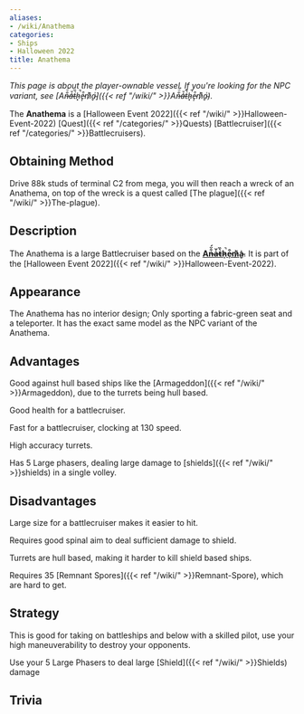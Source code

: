 ```yaml
---
aliases:
- /wiki/Anathema
categories:
- Ships
- Halloween 2022
title: Anathema
---
```


_This page is about the player-ownable vessel. If you're looking for the NPC variant, see [An̶͋̈́a̶̍̆t̵̀̏h̷͓̚e̵̩͒m̷͗͊a̴̬͗]({{< ref "/wiki/" >}}An̶͋̈́a̶̍̆t̵̀̏h̷͓̚e̵̩͒m̷͗͊a̴̬͗)._

The **Anathema** is a [Halloween Event 2022]({{< ref "/wiki/" >}}Halloween-Event-2022) [Quest]({{< ref "/categories/" >}}Quests) [Battlecruiser]({{< ref "/categories/" >}}Battlecruisers).

## Obtaining Method 

Drive 88k studs of terminal C2 from mega, you will then reach a wreck of an Anathema, on top of the wreck is a quest called [The plague]({{< ref "/wiki/" >}}The-plague). 

## Description

The Anathema is a large Battlecruiser based on the **[An̶͋̈́a̶̍̆t̵̀̏h̷͓̚e̵̩͒m̷͗͊a̴̬͗](https://robloxgalaxy.wiki/wiki/An%CC%B6%CD%8B%CD%84a%CC%B6%CC%8D%CC%86t%CC%B5%CC%80%CC%8Fh%CC%B7%CC%9A%CD%93e%CC%B5%CD%92%CC%A9m%CC%B7%CD%97%CD%8Aa%CC%B4%CD%97%CC%AC)**. It is part of the [Halloween Event 2022]({{< ref "/wiki/" >}}Halloween-Event-2022).

## Appearance

The Anathema has no interior design; Only sporting a fabric-green seat and a teleporter. It has the exact same model as the NPC variant of the Anathema.

## Advantages

Good against hull based ships like the [Armageddon]({{< ref "/wiki/" >}}Armageddon), due to the turrets being hull based.

Good health for a battlecruiser.

Fast for a battlecruiser, clocking at 130 speed.

High accuracy turrets.

Has 5 Large phasers, dealing large damage to [shields]({{< ref "/wiki/" >}}shields) in a single volley.

## Disadvantages

Large size for a battlecruiser makes it easier to hit.

Requires good spinal aim to deal sufficient damage to shield.

Turrets are hull based, making it harder to kill shield based ships.

Requires 35 [Remnant Spores]({{< ref "/wiki/" >}}Remnant-Spore), which are hard to get.

## Strategy

This is good for taking on battleships and below with a skilled pilot, use your high maneuverability to destroy your opponents.

Use your 5 Large Phasers to deal large [Shield]({{< ref "/wiki/" >}}Shields) damage

## Trivia